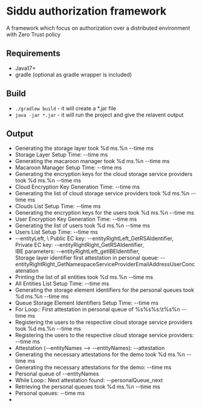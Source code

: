 # Siddu authorization framework
A framework which focus on authorization over a distributed environment with Zero Trust policy

## Requirements
* Java17+
* gradle (optional as gradle wrapper is included)
 
## Build
* `./gradlew build` - it will create a *.jar file
* `java -jar *.jar` - it will run the project and give the relavent output

## Output
* Generating the storage layer took %d ms.%n --time ms
* Storage Layer Setup Time: --time ms
* Generating the macaroon manager took %d ms.%n --time ms
* Macaroon Manager Setup Time: --time ms
* Generating the encryption keys for the cloud storage service providers took %d ms.%n --time ms
* Cloud Encryption Key Generation Time: --time ms
* Generating the list of cloud storage service providers took %d ms.%n --time ms
* Clouds List Setup Time: --time ms
* Generating the encryption keys for the users took %d ms.%n --time ms
* User Encryption Key Generation Time: --time ms
* Generating the list of users took %d ms.%n --time ms
* Users List Setup Time: --time ms
* --entityLeft, \ 
    Public EC key: --entityRightLeft_GetRSAIdentifier, \
    Private EC key: --entityRightRight_GetRSAIdentifier, \
    IBE parameters: --entityRightLeft_getIBEIdentifier, \
    Storage layer identifier first attestation in personal queue: --entityRightRight_GetNamespaceServiceProviderEmailAddressUserConcatenation
* Printing the list of all entities took %d ms.%n --time ms
* All Entities List Setup Time: --time ms
* Generating the storage element identifiers for the personal queues took %d ms.%n --time ms
* Queue Storage Element Identifiers Setup Time: --time ms
* For Loop:: First attestation in personal queue of %s%s%s:\t%s%n --time ms
* Registering the users to the respective cloud storage service providers took %d ms.%n --time ms
* Registering the users to the respective cloud storage service providers: --time ms
* Attestation (--entityNames --> --entityNames): --attestation
* Generating the necessary attestations for the demo took %d ms.%n --time ms
* Generating the necessary attestations for the demo: --time ms
* Personal queue of --entityNames
* While Loop:: Next attestation found: --personalQueue_next
* Retrieving the personal queues took %d ms.%n --time ms
* Personal queues: --time ms
* 


